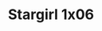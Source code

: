---
layout: episodios
title: "Stargirl 1x06"
url_serie_padre: 'stargirl/temporada-1'
category: 'series'
capitulo: 'yes'
anio: '2020'
prev: 'capitulo-5'
proximo: 'capitulo-7'
sandbox: allow-same-origin allow-forms
idioma: 'Subtitulado'
calidad: 'Full HD'
fuente: 'cueva'
reproductores_otros: ["https://gdriveplayer.me/embed2.php?link=tZA20VFTphjs016yNqdHiQB4bVOQIkkg1oH%252BEjr3imWlJBPfWYRXcIhMTxnMi8LNOpstNqSgbAFg%252FmjOuyZowL4BH7eKmRcn3zAMBwB9QuC%252F9Tmx7Sdc70ROvxKvS2wvd4qGOUlzMcOhdd5HgN%252BZyTVPPqa75%252FCDh5FyoOSg4eTBE93PskelOpJrA6rOkZVVYSwWCpADq%252B6AWXm2munP%252Bk","Subtitulado","https://mstream.press/ucxbmdxlxdht","Subtitulado"]
reproductores_upstream: ["https://upstream.to/embed-zndo4ej1u839.html","Subtitulado"]
reproductores_fembed: ["https://feurl.com/v/z71rytjjwnw3nw3","Subtitulado","https://feurl.com/v/ywxklbee4wlgg6-","Subtitulado"]
reproductor: fembed
clasificacion: '+10'
tags:
- Ciencia-Ficcion
---